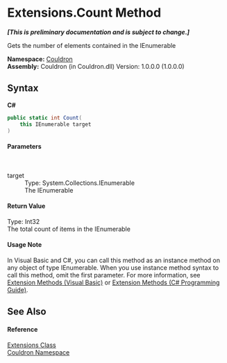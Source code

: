 # Extensions.Count Method 
 _**\[This is preliminary documentation and is subject to change.\]**_

Gets the number of elements contained in the IEnumerable

**Namespace:**&nbsp;<a href="N_Couldron">Couldron</a><br />**Assembly:**&nbsp;Couldron (in Couldron.dll) Version: 1.0.0.0 (1.0.0.0)

## Syntax

**C#**<br />
``` C#
public static int Count(
	this IEnumerable target
)
```


#### Parameters
&nbsp;<dl><dt>target</dt><dd>Type: System.Collections.IEnumerable<br />The IEnumerable</dd></dl>

#### Return Value
Type: Int32<br />The total count of items in the IEnumerable

#### Usage Note
In Visual Basic and C#, you can call this method as an instance method on any object of type IEnumerable. When you use instance method syntax to call this method, omit the first parameter. For more information, see <a href="http://msdn.microsoft.com/en-us/library/bb384936.aspx">Extension Methods (Visual Basic)</a> or <a href="http://msdn.microsoft.com/en-us/library/bb383977.aspx">Extension Methods (C# Programming Guide)</a>.

## See Also


#### Reference
<a href="T_Couldron_Extensions">Extensions Class</a><br /><a href="N_Couldron">Couldron Namespace</a><br />
